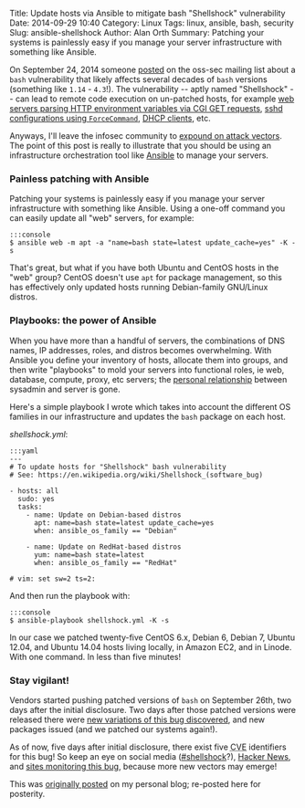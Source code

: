 Title: Update hosts via Ansible to mitigate bash "Shellshock" vulnerability
Date: 2014-09-29 10:40
Category: Linux
Tags: linux, ansible, bash, security
Slug: ansible-shellshock
Author: Alan Orth
Summary: Patching your systems is painlessly easy if you manage your server infrastructure with something like Ansible.

On September 24, 2014 someone [posted](http://seclists.org/oss-sec/2014/q3/649 "CVE-2014-6271: remote code execution through bash") on the oss-sec mailing list about a `bash` vulnerability that likely affects several decades of `bash`  versions (something like `1.14` - `4.3`!).  The vulnerability -- aptly named "Shellshock" -- can lead to remote code execution on un-patched hosts, for example [web servers parsing HTTP environment variables via CGI GET requests](http://www.nimbo.com/blog/shellshock-heartbleed-2-0), [sshd configurations using `ForceCommand`](https://community.qualys.com/blogs/laws-of-vulnerabilities/2014/09/24/bash-shellshock-vulnerability "BASH Shellshock vulnerability - Update3"), [DHCP clients](https://www.trustedsec.com/september-2014/shellshock-dhcp-rce-proof-concept/ "Shellshock DHCP RCE PoC"), etc.

Anyways, I'll leave the infosec community to [expound on attack vectors](https://www.dfranke.us/posts/2014-09-27-shell-shock-exploitation-vectors.html "Shell Shock Exploitation Vectors").  The point of this post is really to illustrate that you should be using an infrastructure orchestration tool like [Ansible](http://www.ansible.com/home "Ansible homepage") to manage your servers.

### Painless patching with Ansible

Patching your systems is painlessly easy if you manage your server infrastructure with something like Ansible.  Using a one-off command you can easily update all "web" servers, for example:

    :::console
    $ ansible web -m apt -a "name=bash state=latest update_cache=yes" -K -s

That's great, but what if you have both Ubuntu and CentOS hosts in the "web" group?  CentOS doesn't use `apt` for package management, so this has effectively only updated hosts running Debian-family GNU/Linux distros.

### Playbooks: the power of Ansible

When you have more than a handful of servers, the combinations of DNS names, IP addresses, roles, and distros becomes overwhelming.  With Ansible you define your inventory of hosts, allocate them into groups, and then write "playbooks" to mold your servers into functional roles, ie web, database, compute, proxy, etc servers; the [personal relationship](https://xkcd.com/910/ "XKCD coming about naming servers") between sysadmin and server is gone.

Here's a simple playbook I wrote which takes into account the different OS families in our infrastructure and updates the `bash` package on each host.

_shellshock.yml_:

    :::yaml
    ---
    # To update hosts for "Shellshock" bash vulnerability
    # See: https://en.wikipedia.org/wiki/Shellshock_(software_bug)

    - hosts: all
      sudo: yes
      tasks:
        - name: Update on Debian-based distros
          apt: name=bash state=latest update_cache=yes
          when: ansible_os_family == "Debian"

        - name: Update on RedHat-based distros
          yum: name=bash state=latest
          when: ansible_os_family == "RedHat"

    # vim: set sw=2 ts=2:

And then run the playbook with:

    :::console
    $ ansible-playbook shellshock.yml -K -s

In our case we patched twenty-five CentOS 6.x, Debian 6, Debian 7, Ubuntu 12.04, and Ubuntu 14.04 hosts living locally, in Amazon EC2, and in Linode.  With one command.  In less than five minutes!

### Stay vigilant!

Vendors started pushing patched versions of `bash` on September 26th, two days after the initial disclosure.  Two days after those patched versions were released there were [new variations of this bug discovered](http://lcamtuf.blogspot.com/2014/09/bash-bug-apply-unofficial-patch-now.html "Bash bug: apply Florian"), and new packages issued (and we patched our systems again!).

As of now, five days after initial disclosure, there exist five <abbr title="Common Vulnerabilities and Exposures">CVE</abbr> identifiers for this bug!  So keep an eye on social media ([#shellshock](https://twitter.com/search?q=%23shellshock "#shellshock on Twitter")?), [Hacker News](https://news.ycombinator.com/ "Hacker News"), and [sites monitoring this bug](https://shellshocker.net/ "Shellshock monitoring"), because more new vectors may emerge!

This was [originally posted](http://mjanja.co.ke/2014/09/update-hosts-via-ansible-to-mitigate-bash-shellshock-vulnerability/) on my personal blog; re-posted here for posterity.
